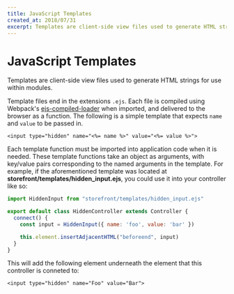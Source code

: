 ```yaml
---
title: JavaScript Templates
created_at: 2018/07/31
excerpt: Templates are client-side view files used to generate HTML strings for use within modules.
---
```


# JavaScript Templates

Templates are client-side view files used to generate HTML strings for use within modules.

Template files end in the extensions `.ejs`. Each file is compiled using Webpack's [ejs-compiled-loader](https://github.com/bazilio91/ejs-compiled-loader) when imported, and delivered to the browser as a function. The following is a simple template that expects `name` and `value` to be passed in.

```
<input type="hidden" name="<%= name %>" value="<%= value %>">
```

Each template function must be imported into application code when it is needed. These template functions take an object as arguments, with key/value pairs corresponding to the named arguments in the template. For example, if the aforementioned template was located at **storefront/templates/hidden_input.ejs**, you could use it into your controller like so:

```javascript
import HiddenInput from "storefront/templates/hidden_input.ejs"

export default class HiddenController extends Controller {
  connect() {
    const input = HiddenInput({ name: 'foo', value: 'bar' })

    this.element.insertAdjacentHTML("beforeend", input)
  }
}
```

This will add the following element underneath the element that this controller is conneted to:

```
<input type="hidden" name="Foo" value="Bar">
```
